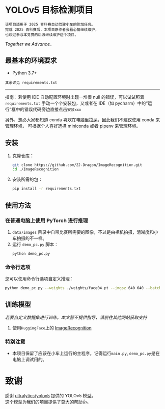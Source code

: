 # YOLOv5 目标检测项目

```
该项目适用于 2025 青科赛自动驾驶小车的附加任务。
完成 2025 青科赛后，本项目原作者会看心情继续维护，
也欢迎参与本竞赛的后浪继续维护这个项目。  
```

*Together we Advance_*


## 最基本的环境要求

- Python 3.7+

`其余详见 requirements.txt`

---
指南：若使用 IDE 自动配置环境时出现一堆很 null 的错误，可以试试照着
`requirements.txt`
手动一个个安装包，又或者在 IDE（如 pycharm）中的“运行”框中的错误代码旁边直接点击`安装xxx`  

另外，想必大家都知道 conda 喜欢在电脑里拉屎，因此我们不建议使用 conda 来管理环境，
可根据个人喜好选择 miniconda 或者 pipenv 来管理环境。

## 安装

1. 克隆仓库：
    ```sh
    git clone https://github.com/ZJ-Dragon/ImageRecognition.git
    cd ./ImageRecognition
    ```

2. 安装所需的包：
    ```sh
    pip install -r requirements.txt
    ```

## 使用方法

### 在普通电脑上使用 PyTorch 进行推理

1. `data/images` 目录中自带比赛所需要的图像，不过是由相机拍摄，清晰度和小车拍摄的不一样。
2. 运行 `demo_pc.py` 脚本：
    ```sh
    python demo_pc.py
    ```

### 命令行选项

您可以使用命令行选项自定义推理：

```sh
python demo_pc.py --weights ./weights/face04.pt --imgsz 640 640 --batch-size 1 --dynamic
```

## 训练模型

*若要自定义数据集进行训练，本文暂不提供指导，请前往其他网站获取支持*

1. 使用`HuggingFace`上的 [ImageRecognition]()

### 特别注意  
 - 本项目保留了应该在小车上运行的主程序，记得运行`main.py`, `demo_pc.py`是在电脑上调试用的。

# 致谢  
感谢 [ultralytics/yolov5](https://github.com/ultralytics/yolov5) 提供的 YOLOv5 模型。  
这个模型为我们的项目提供了莫大的帮助👍。